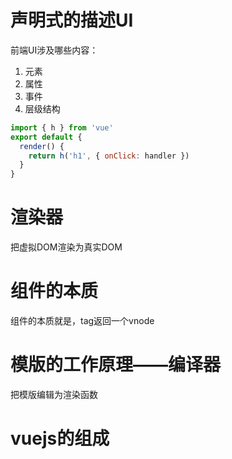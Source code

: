 # 声明式的描述UI
前端UI涉及哪些内容：
1. 元素
2. 属性
3. 事件
4. 层级结构
```js
import { h } from 'vue'
export default {
  render() {
    return h('h1', { onClick: handler })
  }
}
```
# 渲染器
把虚拟DOM渲染为真实DOM

# 组件的本质
组件的本质就是，tag返回一个vnode

# 模版的工作原理——编译器
把模版编辑为渲染函数

# vuejs的组成
